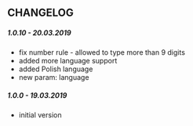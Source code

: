 ## **CHANGELOG**

##### **1.0.10** - 20.03.2019
- fix number rule - allowed to type more than 9 digits
- added more language support
- added Polish language
- new param: language

##### **1.0.0** - 19.03.2019
- initial version
